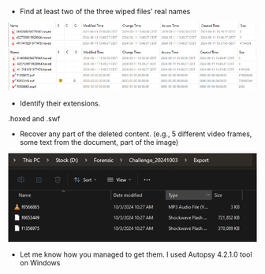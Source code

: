 
- Find at least two of the three wiped files' real names

![alt text](image.png)
![alt text](image-2.png)

- Identify their extensions.

.hoxed and .swf

- Recover any part of the deleted content. (e.g., 5 different video frames, some text from the document, part of the image)

![alt text](image-1.png)

- Let me know how you managed to get them.
I used Autopsy 4.2.1.0 tool on Windows
